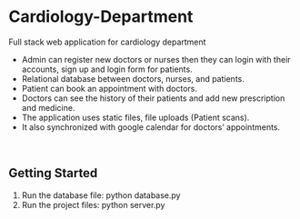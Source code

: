 # Cardiology-Department
Full stack web application for cardiology department

- Admin can register new doctors or nurses then they can login with their accounts, sign up and login form for patients. 
- Relational database between doctors, nurses, and patients. 
- Patient can book an appointment with doctors. 
- Doctors can see the history of their patients and add new prescription and medicine. 
- The application uses static files, file uploads (Patient scans). 
- It also synchronized with google calendar for doctors’ appointments.

&nbsp;

## Getting Started

1. Run the database file: python database.py
2. Run the project files: python server.py

